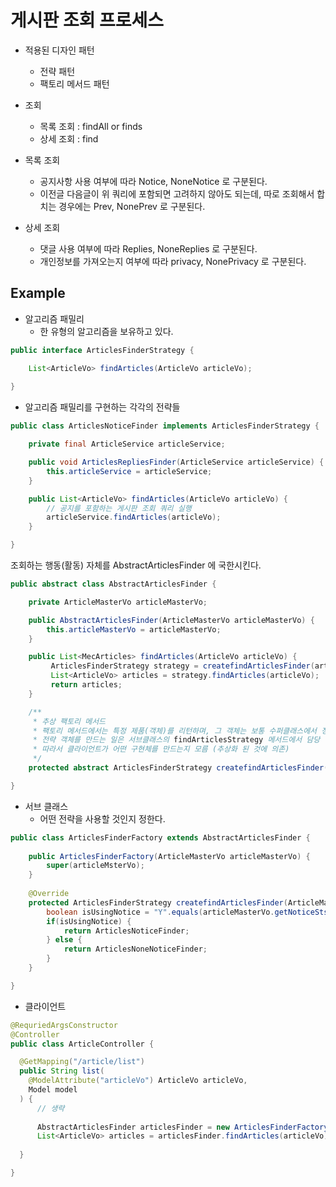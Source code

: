 # 게시판 조회 프로세스 

- 적용된 디자인 패턴
  - 전략 패턴
  - 팩토리 메서드 패턴 

- 조회 
  - 목록 조회 : findAll or finds
  - 상세 조회 : find
  
- 목록 조회 
  - 공지사항 사용 여부에 따라 Notice, NoneNotice 로 구분된다.
  - 이전글 다음글이 위 쿼리에 포함되면 고려하지 않아도 되는데, 따로 조회해서 합치는 경우에는 Prev, NonePrev 로 구분된다.
  
- 상세 조회
  - 댓글 사용 여부에 따라 Replies, NoneReplies 로 구분된다.
  - 개인정보를 가져오는지 여부에 따라 privacy, NonePrivacy 로 구분된다.

## Example

- 알고리즘 패밀리
  - 한 유형의 알고리즘을 보유하고 있다.

```java
public interface ArticlesFinderStrategy {

    List<ArticleVo> findArticles(ArticleVo articleVo);
    
}
```

- 알고리즘 패밀리를 구현하는 각각의 전략들

```java
public class ArticlesNoticeFinder implements ArticlesFinderStrategy {

    private final ArticleService articleService;

    public void ArticlesRepliesFinder(ArticleService articleService) {
        this.articleService = articleService;
    }

    public List<ArticleVo> findArticles(ArticleVo articleVo) {
        // 공지를 포함하는 게시판 조회 쿼리 실행
        articleService.findArticles(articleVo);
    }

}
```

조회하는 행동(활동) 자체를 AbstractArticlesFinder 에 국한시킨다.

```java
public abstract class AbstractArticlesFinder {

    private ArticleMasterVo articleMasterVo;

    public AbstractArticlesFinder(ArticleMasterVo articleMasterVo) {
        this.articleMasterVo = articleMasterVo;
    }

    public List<MecArticles> findArticles(ArticleVo articleVo) {
         ArticlesFinderStrategy strategy = createfindArticlesFinder(articleMasterVo);
         List<ArticleVo> articles = strategy.findArticles(articleVo);   // 공지여부를 판단해서 조회해놓고
         return articles;
    }

    /**
     * 추상 팩토리 메서드
     * 팩토리 메서드에서는 특정 제품(객체)를 리턴하며, 그 객체는 보통 수퍼클래스에서 정의한 메서드 내에서 쓰이게 된다.
     * 전략 객체를 만드는 일은 서브클래스의 findArticlesStrategy 메서드에서 담당
     * 따라서 클라이언트가 어떤 구현체를 만드는지 모름 (추상화 된 것에 의존)
     */
    protected abstract ArticlesFinderStrategy createfindArticlesFinder(ArticleMasterVo articleMasterVo);

}
```

- 서브 클래스
  - 어떤 전략을 사용할 것인지 정한다.

```java
public class ArticlesFinderFactory extends AbstractArticlesFinder {
    
    public ArticlesFinderFactory(ArticleMasterVo articleMasterVo) {
        super(articleMsterVo);
    }
    
    @Override
    protected ArticlesFinderStrategy createfindArticlesFinder(ArticleMasterVo articleMasterVo) {
        boolean isUsingNotice = "Y".equals(articleMasterVo.getNoticeSts());
        if(isUsingNotice) {
            return ArticlesNoticeFinder;
        } else {
            return ArticlesNoneNoticeFinder;
        }
    }

}
``` 

- 클라이언트

```java
@RequriedArgsConstructor
@Controller
public class ArticleController {

  @GetMapping("/article/list")
  public String list(
    @ModelAttribute("articleVo") ArticleVo articleVo,
    Model model
  ) {
      // 생략
      
      AbstractArticlesFinder articlesFinder = new ArticlesFinderFactory(articleMasterVo);
      List<ArticleVo> articles = articlesFinder.findArticles(articleVo);
  
  }

}
```
